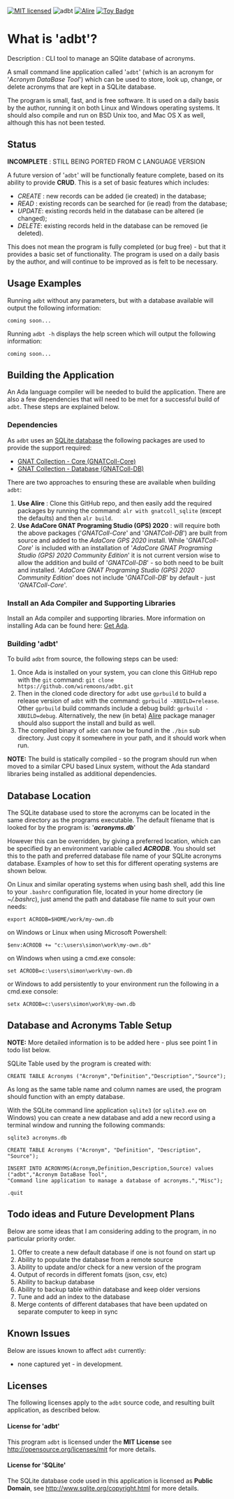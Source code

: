 [![MIT licensed](https://img.shields.io/badge/license-MIT-blue.svg)](https://raw.githubusercontent.com/hyperium/hyper/master/LICENSE) 
![adbt](https://github.com/wiremoons/adbt/workflows/adbt/badge.svg?branch=main) [![Alire](https://img.shields.io/endpoint?url=https://alire.ada.dev/badges/alire-badge.json)](https://alire.ada.dev/)
<a href="https://project-types.github.io/#toy">
  <img src="https://img.shields.io/badge/project%20type-toy-blue" alt="Toy Badge"/>
</a>

# What is 'adbt'?

Description : CLI tool to manage an SQlite database of acronyms.   

A small command line application called '`adbt`' (which is an acronym for
'*Acronym DataBase Tool*') which can be used to store, look up, change, or
delete acronyms that are kept in a SQLite database.

The program is small, fast, and is free software. It is used on a daily basis by
the author, running it on both Linux and Windows operating systems. It should
also compile and run on BSD Unix too, and Mac OS X as well, although this has
not been tested.


## Status

**INCOMPLETE** : STILL BEING PORTED FROM C LANGUAGE VERSION

A future version of '`adbt`' will be functionally feature complete, based on its
ability to provide **CRUD**. This is a set of basic features which includes:

 - *CREATE* : new records can be added (ie created) in the database;
 - *READ* : existing records can be searched for (ie read) from the database;
 - *UPDATE*: existing records held in the database can be altered (ie changed);
 - *DELETE*: existing records held in the database can be removed (ie deleted).

This does not mean the program is fully completed (or bug free) - but that it
provides a basic set of functionality. The program is used on a daily basis by
the author, and will continue to be improved as is felt to be necessary.


## Usage Examples

Running `adbt` without any parameters, but with a database available will
output the following information:

```
coming soon...
```

Running `adbt -h` displays the help screen which will output the following
information:

```
coming soon...
```

## Building the Application

An Ada language compiler will be needed to build the application. There are also a
few dependencies that will need to be met for a successful build of `adbt`.
These steps are explained below.

### Dependencies

As `adbt` uses an [SQLite database](https://sqlite.org/index.html) the following 
packages are used to provide the support required:

- [GNAT Collection - Core (GNATColl-Core)](https://github.com/AdaCore/gnatcoll-core)
- [GNAT Collection - Database (GNATColl-DB)](https://github.com/AdaCore/gnatcoll-db)

There are two approaches to ensuring these are available when building `adbt`:

1. **Use Alire** : Clone this GitHub repo, and then easily add the required packages by running the 
command: `alr with gnatcoll_sqlite` (except the defaults) and then `alr build`.
2. **Use AdaCore GNAT Programing Studio (GPS) 2020** : will require both the above packages 
('*GNATColl-Core*' and '*GNATColl-DB*') are built from source and added to the *AdaCore GPS 2020* 
install. While '*GNATColl-Core*' is included with an installation of '*AdaCore GNAT Programing Studio (GPS) 2020 Community Edition*' 
it is not current version wise to allow the addition and build of '*GNATColl-DB*' - so both need to be 
built and installed. '*AdaCore GNAT Programing Studio (GPS) 2020 Community Edition*' does not include 
'*GNATColl-DB*' by default - just '*GNATColl-Core*'.

### Install an Ada Compiler and Supporting Libraries

Install an Ada compiler and supporting libraries. More information on installing 
Ada can be found here: [Get Ada](http://www.getadanow.com/).

### Building 'adbt'

To build `adbt` from source, the following steps can be used:

1. Once Ada is installed on your system, you can clone this GitHub repo with 
the `git` command: `git clone https://github.com/wiremoons/adbt.git`
2. Then in the cloned code directory for `adbt` use `gprbuild` to build a 
release version of `adbt` with the command: `gprbuild -XBUILD=release`. 
Other `gprbuild` build commands include a debug build: `gprbuild -XBUILD=debug`. 
Alternatively, the new (in beta) [Alire](https://alire.ada.dev/) package manager 
should also support the install and build as well.
3. The compiled binary of `adbt` can now be found in the `./bin` sub 
directory. Just copy it somewhere in your path, and it should work when run.

**NOTE:** The build is statically compiled - so the program should run when moved 
to a similar CPU based Linux system, without the Ada standard libraries being 
installed as additional dependencies.

## Database Location

The SQLite database used to store the acronyms can be located in the same
directory as the programs executable. The default filename that is looked for
by the program is: '***acronyms.db***'

However this can be overridden, by giving a preferred location, which can be
specified by an environment variable called ***ACRODB***. You should set this
to the path and preferred database file name of your SQLite acronyms database.
Examples of how to set this for different operating systems are shown below.

On Linux and similar operating systems when using bash shell, add this line to
your `.bashrc` configuration file, located in your home directory (ie
*~/.bashrc*), just amend the path and database file name to suit your own needs:

```
export ACRODB=$HOME/work/my-own.db
```

on Windows or Linux when using Microsoft Powershell:

```
$env:ACRODB += "c:\users\simon\work\my-own.db"
```

on Windows when using a cmd.exe console:

```
set ACRODB=c:\users\simon\work\my-own.db
```

or Windows to add persistently to your environment run the following in a
cmd.exe console:

```
setx ACRODB=c:\users\simon\work\my-own.db
```

## Database and Acronyms Table Setup

**NOTE:** More detailed information is to be added here - plus see point 1 in
todo list below.

SQLite Table used by the program is created with:

```
CREATE TABLE Acronyms ("Acronym","Definition","Description","Source");
```
As long as the same table name and column names are used, the program should
function with an empty database.

With the SQLite command line application `sqlite3` (or `sqlite3.exe` on
Windows) you can create a new database and add a new record using a terminal
window and running the following commands:

```
sqlite3 acronyms.db

CREATE TABLE Acronyms ("Acronym", "Definition", "Description", "Source");

INSERT INTO ACRONYMS(Acronym,Definition,Description,Source) values 
("adbt","Acronym DataBase Tool",
"Command line application to manage a database of acronyms.","Misc");

.quit
```


## Todo ideas and Future Development Plans

Below are some ideas that I am considering adding to the program, in no
particular priority order.

1. Offer to create a new default database if one is not found on start up
2. Ability to populate the database from a remote source
3. Ability to update and/or check for a new version of the program
4. Output of records in different fomats (json, csv, etc)
5. Ability to backup database
6. Ability to backup table within database and keep older versions
7. Tune and add an index to the database
8. Merge contents of different databases that have been updated on separate computer to keep in sync


## Known Issues

Below are issues known to affect `adbt` currently:

- none captured yet - in development.


## Licenses

The following licenses apply to the `adbt` source code, and resulting built
application, as described below.

#### License for 'adbt'

This program `adbt` is licensed under the **MIT License** see
http://opensource.org/licenses/mit for more details.

#### License for 'SQLite'

The SQLite database code used in this application is licensed as **Public
Domain**, see http://www.sqlite.org/copyright.html for more details.

